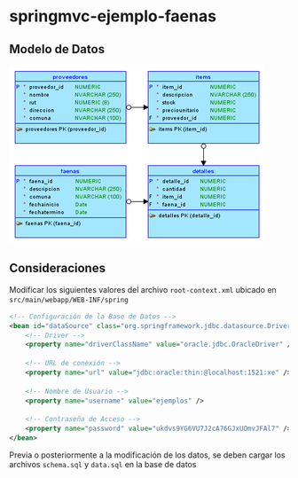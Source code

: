# springmvc-ejemplo-faenas

## Modelo de Datos

![Modelo de Datos](images/logic_diagram.png)


## Consideraciones

Modificar los siguientes valores del archivo `root-context.xml` ubicado en `src/main/webapp/WEB-INF/spring`

```xml
<!-- Configuración de la Base de Datos -->
<bean id="dataSource" class="org.springframework.jdbc.datasource.DriverManagerDataSource">
    <!-- Driver -->
    <property name="driverClassName" value="oracle.jdbc.OracleDriver" />

    <!-- URL de conexión -->
    <property name="url" value="jdbc:oracle:thin:@localhost:1521:xe" />

    <!-- Nombre de Usuario -->
    <property name="username" value="ejemplos" />

    <!-- Contraseña de Acceso -->
    <property name="password" value="ukdvs9YG6VU7J2cA76GJxUOmvJFAl7" />
</bean>
```

Previa o posteriormente a la modificación de los datos, se deben cargar los archivos `schema.sql` y `data.sql` en la base de datos
